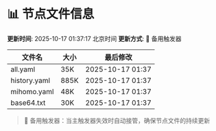 # 📊 节点文件信息

**更新时间**: 2025-10-17 01:37:17 北京时间
**更新方式**: 🔄 备用触发器

| 文件名 | 大小 | 最后修改 |
|--------|------|----------|
| all.yaml | 35K | 2025-10-17 01:37 |
| history.yaml | 885K | 2025-10-17 01:37 |
| mihomo.yaml | 48K | 2025-10-17 01:37 |
| base64.txt | 30K | 2025-10-17 01:37 |

> 🔄 备用触发器：当主触发器失效时自动接管，确保节点文件的持续更新
